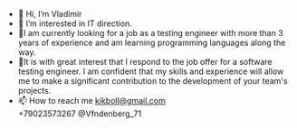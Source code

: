- 👋 Hi, I’m Vladimir
- 👀 I’m interested in IT direction.
- 🌱I am currently looking for a job as a testing engineer with more than 3 years of experience and am learning programming languages along the way.
- 💞️It is with great interest that I respond to the job offer for a software testing engineer. I am confident that my skills and experience will allow me to make a significant contribution to the development of your team's projects. 
- 📫 How to reach me 
      kikboll@gmail.com  
      +79023573267
      @Vfndenberg_71
    

<!---
Vladi-73/Vladi-73 is a ✨ special ✨ repository because its `README.md` (this file) appears on your GitHub profile.
You can click the Preview link to take a look at your changes.
--->
